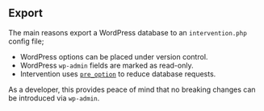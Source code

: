## Export

The main reasons export a WordPress database to an `intervention.php` config file;

* WordPress options can be placed under version control.
* WordPress `wp-admin` fields are marked as read-only.
* Intervention uses [`pre_option`](https://developer.wordpress.org/reference/hooks/pre_option_option/) to reduce database requests.

As a developer, this provides peace of mind that no breaking changes can be introduced via `wp-admin`.
